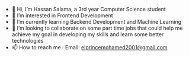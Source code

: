 - 👋 Hi, I’m Hassan Salama, a 3rd year Computer Science student
- 👀 I’m interested in Frontend Development
- 🌱 I’m currently learning Backend Development and Machine Learning
- 💞️ I’m looking to collaborate on some part time jobs that could help me achieve my goal in developing my skills and learn some better technologies
- 📫 How to reach me : Email: elprincemohamed2001@gmail.com 

<!---
HassanSalama2001/HassanSalama2001 is a ✨ special ✨ repository because its `README.md` (this file) appears on your GitHub profile.
You can click the Preview link to take a look at your changes.
--->
